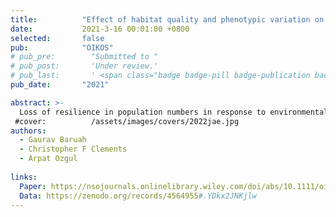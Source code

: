 ```yaml
---
title:          "Effect of habitat quality and phenotypic variation on abundance- and trait-based early warning signals of population collapses"
date:           2021-3-16 00:01:00 +0800
selected:       false
pub:            "OIKOS"
# pub_pre:        "Submitted to "
# pub_post:       'Under review.'
# pub_last:       ' <span class="badge badge-pill badge-publication badge-success">Spotlight</span>'
pub_date:       "2021"

abstract: >-
  Loss of resilience in population numbers in response to environmental perturbations may be predicted with statistical metrics called early warning signals (EWS) that are derived from abundance time series. These signals, however, have been shown to have limited success, leading to the development of trait-based EWS that are based on information collected from phenotypic traits such as body size. Experimental work assessing the efficacy of EWS under varying ecological and environmental factors are rare. In addition, disentangling how such warning signals are affected under varying ecological and environmental factors is key to their application in biological conservation. Here, we experimentally test how different rates of environmental forcing (i.e. warming) and varying ecological factors (i.e. habitat quality and phenotypic diversity) affected population stability and predictive power of early warning signals of population collapse. ...
 #cover:          /assets/images/covers/2022jae.jpg
authors:
  - Gaurav Baruah
  - Christopher F Clements
  - Arpat Ozgul
  
links:
  Paper: https://nsojournals.onlinelibrary.wiley.com/doi/abs/10.1111/oik.07925
  Data: https://zenodo.org/records/4564955#.YDkx2JNKjlw
---
```

